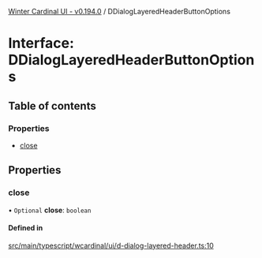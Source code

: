 [Winter Cardinal UI - v0.194.0](../index.md) / DDialogLayeredHeaderButtonOptions

# Interface: DDialogLayeredHeaderButtonOptions

## Table of contents

### Properties

- [close](DDialogLayeredHeaderButtonOptions.md#close)

## Properties

### close

• `Optional` **close**: `boolean`

#### Defined in

[src/main/typescript/wcardinal/ui/d-dialog-layered-header.ts:10](https://github.com/winter-cardinal/winter-cardinal-ui/blob/v0.194.0/src/main/typescript/wcardinal/ui/d-dialog-layered-header.ts#L10)
